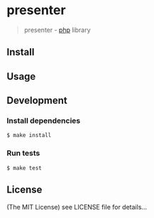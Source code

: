 presenter
======

> presenter - [php](http://php.net) library

## Install

## Usage

## Development

### Install dependencies

    $ make install

### Run tests

    $ make test

## License

(The MIT License)
see LICENSE file for details...